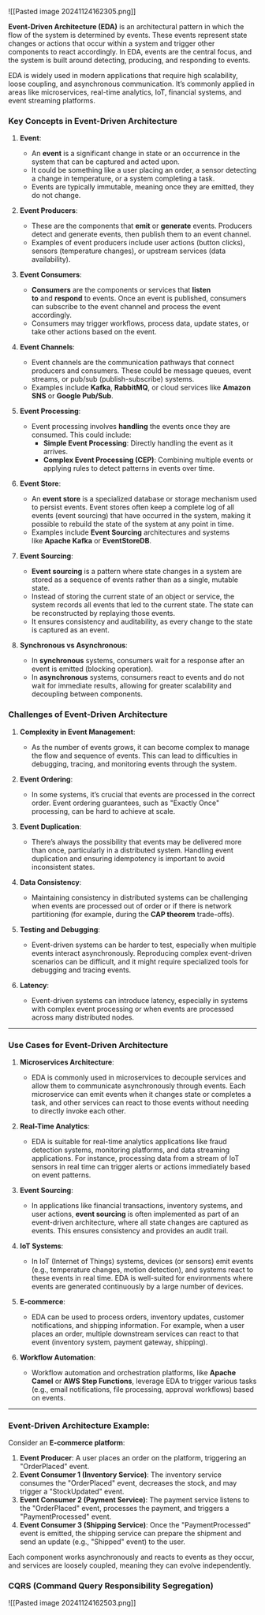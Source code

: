 ![[Pasted image 20241124162305.png]]


**Event-Driven Architecture (EDA)** is an architectural pattern in which the flow of the system is determined by events. These events represent state changes or actions that occur within a system and trigger other components to react accordingly. In EDA, events are the central focus, and the system is built around detecting, producing, and responding to events.

EDA is widely used in modern applications that require high scalability, loose coupling, and asynchronous communication. It’s commonly applied in areas like microservices, real-time analytics, IoT, financial systems, and event streaming platforms.

### **Key Concepts in Event-Driven Architecture**

1. **Event**:
    
    - An **event** is a significant change in state or an occurrence in the system that can be captured and acted upon.
    - It could be something like a user placing an order, a sensor detecting a change in temperature, or a system completing a task.
    - Events are typically immutable, meaning once they are emitted, they do not change.
2. **Event Producers**:
    
    - These are the components that **emit** or **generate** events. Producers detect and generate events, then publish them to an event channel.
    - Examples of event producers include user actions (button clicks), sensors (temperature changes), or upstream services (data availability).
3. **Event Consumers**:
    
    - **Consumers** are the components or services that **listen to** and **respond** to events. Once an event is published, consumers can subscribe to the event channel and process the event accordingly.
    - Consumers may trigger workflows, process data, update states, or take other actions based on the event.
4. **Event Channels**:
    
    - Event channels are the communication pathways that connect producers and consumers. These could be message queues, event streams, or pub/sub (publish-subscribe) systems.
    - Examples include **Kafka**, **RabbitMQ**, or cloud services like **Amazon SNS** or **Google Pub/Sub**.
5. **Event Processing**:
    
    - Event processing involves **handling** the events once they are consumed. This could include:
        - **Simple Event Processing**: Directly handling the event as it arrives.
        - **Complex Event Processing (CEP)**: Combining multiple events or applying rules to detect patterns in events over time.
6. **Event Store**:
    
    - An **event store** is a specialized database or storage mechanism used to persist events. Event stores often keep a complete log of all events (event sourcing) that have occurred in the system, making it possible to rebuild the state of the system at any point in time.
    - Examples include **Event Sourcing** architectures and systems like **Apache Kafka** or **EventStoreDB**.
7. **Event Sourcing**:
    
    - **Event sourcing** is a pattern where state changes in a system are stored as a sequence of events rather than as a single, mutable state.
    - Instead of storing the current state of an object or service, the system records all events that led to the current state. The state can be reconstructed by replaying those events.
    - It ensures consistency and auditability, as every change to the state is captured as an event.
8. **Synchronous vs Asynchronous**:
    
    - In **synchronous** systems, consumers wait for a response after an event is emitted (blocking operation).
    - In **asynchronous** systems, consumers react to events and do not wait for immediate results, allowing for greater scalability and decoupling between components.


### **Challenges of Event-Driven Architecture**

1. **Complexity in Event Management**:
    
    - As the number of events grows, it can become complex to manage the flow and sequence of events. This can lead to difficulties in debugging, tracing, and monitoring events through the system.
2. **Event Ordering**:
    
    - In some systems, it’s crucial that events are processed in the correct order. Event ordering guarantees, such as "Exactly Once" processing, can be hard to achieve at scale.
3. **Event Duplication**:
    
    - There’s always the possibility that events may be delivered more than once, particularly in a distributed system. Handling event duplication and ensuring idempotency is important to avoid inconsistent states.
4. **Data Consistency**:
    
    - Maintaining consistency in distributed systems can be challenging when events are processed out of order or if there is network partitioning (for example, during the **CAP theorem** trade-offs).
5. **Testing and Debugging**:
    
    - Event-driven systems can be harder to test, especially when multiple events interact asynchronously. Reproducing complex event-driven scenarios can be difficult, and it might require specialized tools for debugging and tracing events.
6. **Latency**:
    
    - Event-driven systems can introduce latency, especially in systems with complex event processing or when events are processed across many distributed nodes.

---

### **Use Cases for Event-Driven Architecture**

1. **Microservices Architecture**:
    
    - EDA is commonly used in microservices to decouple services and allow them to communicate asynchronously through events. Each microservice can emit events when it changes state or completes a task, and other services can react to those events without needing to directly invoke each other.
2. **Real-Time Analytics**:
    
    - EDA is suitable for real-time analytics applications like fraud detection systems, monitoring platforms, and data streaming applications. For instance, processing data from a stream of IoT sensors in real time can trigger alerts or actions immediately based on event patterns.
3. **Event Sourcing**:
    
    - In applications like financial transactions, inventory systems, and user actions, **event sourcing** is often implemented as part of an event-driven architecture, where all state changes are captured as events. This ensures consistency and provides an audit trail.
4. **IoT Systems**:
    
    - In IoT (Internet of Things) systems, devices (or sensors) emit events (e.g., temperature changes, motion detection), and systems react to these events in real time. EDA is well-suited for environments where events are generated continuously by a large number of devices.
5. **E-commerce**:
    
    - EDA can be used to process orders, inventory updates, customer notifications, and shipping information. For example, when a user places an order, multiple downstream services can react to that event (inventory system, payment gateway, shipping).
6. **Workflow Automation**:
    
    - Workflow automation and orchestration platforms, like **Apache Camel** or **AWS Step Functions**, leverage EDA to trigger various tasks (e.g., email notifications, file processing, approval workflows) based on events.

---

### **Event-Driven Architecture Example:**

Consider an **E-commerce platform**:

1. **Event Producer**: A user places an order on the platform, triggering an "OrderPlaced" event.
2. **Event Consumer 1 (Inventory Service)**: The inventory service consumes the "OrderPlaced" event, decreases the stock, and may trigger a "StockUpdated" event.
3. **Event Consumer 2 (Payment Service)**: The payment service listens to the "OrderPlaced" event, processes the payment, and triggers a "PaymentProcessed" event.
4. **Event Consumer 3 (Shipping Service)**: Once the "PaymentProcessed" event is emitted, the shipping service can prepare the shipment and send an update (e.g., "Shipped" event) to the user.

Each component works asynchronously and reacts to events as they occur, and services are loosely coupled, meaning they can evolve independently.


### CQRS (Command Query Responsibility Segregation)

![[Pasted image 20241124162503.png]]

